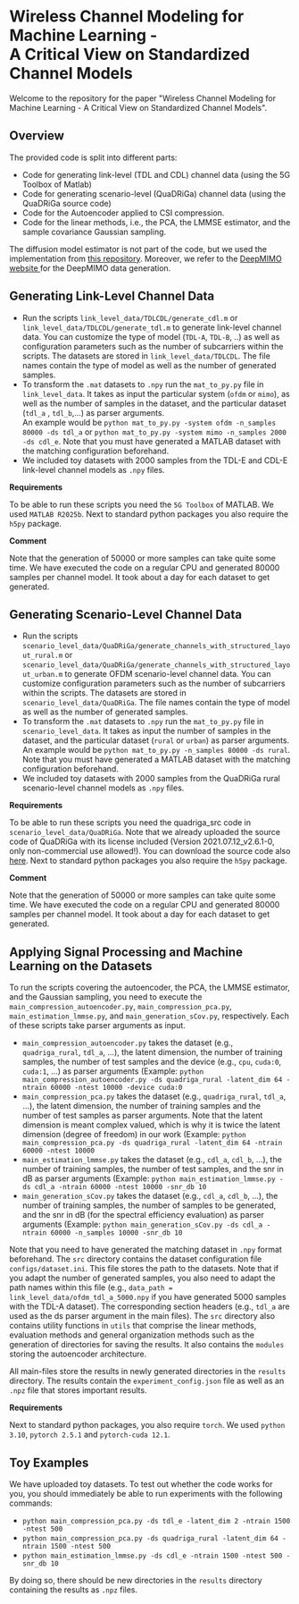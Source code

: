 # Wireless Channel Modeling for Machine Learning - <br> A Critical View on Standardized Channel Models
Welcome to the repository for the paper "Wireless Channel Modeling for Machine Learning - A Critical View on Standardized Channel Models". 

## Overview

The provided code is split into different parts:
<ul>
  <li>Code for generating link-level (TDL and CDL) channel data (using the 5G Toolbox of Matlab)</li>
  <li>Code for generating scenario-level (QuaDRiGa) channel data (using the QuaDRiGa source code)</li>
  <li>Code for the Autoencoder applied to CSI compression.</li>
  <li>Code for the linear methods, i.e., the PCA, the LMMSE estimator, and the sample covariance Gaussian sampling.</li>
</ul>
The diffusion model estimator is not part of the code, but we used the implementation from <a href="https://github.com/benediktfesl/Diffusion_channel_est">this repository</a>. Moreover, we refer to the <a href="https://www.deepmimo.net/">DeepMIMO website </a> for the DeepMIMO data generation.

## Generating Link-Level Channel Data

<ul>
  <li>Run the scripts <code>link_level_data/TDLCDL/generate_cdl.m</code> or <code>link_level_data/TDLCDL/generate_tdl.m</code> to generate link-level channel data. 
  You can customize the type of model (<code>TDL-A</code>, <code>TDL-B</code>, ..) as well as configuration parameters such as the number of subcarriers within the scripts. 
  The datasets are stored in <code>link_level_data/TDLCDL</code>.
  The file names contain the type of model as well as the number of generated samples.</li>
  <li>To transform the <code>.mat</code> datasets to <code>.npy</code> run the <code>mat_to_py.py</code> file in <code>link_level_data</code>. 
  It takes as input the particular system (<code>ofdm</code> or <code>mimo</code>), as well as the number of samples in the dataset, and the particular dataset (<code>tdl_a</code> , <code>tdl_b</code>,...) as parser arguments. 
  <br> An example would be <code>python mat_to_py.py -system ofdm -n_samples 80000 -ds tdl_a</code> or <code>python mat_to_py.py -system mimo -n_samples 2000 -ds cdl_e</code>. Note that you must have generated a MATLAB dataset with the matching configuration beforehand.</li>
  <li>We included toy datasets with 2000 samples from the TDL-E and CDL-E link-level channel models as <code>.npy</code> files.</li>
</ul>
 
 <b> Requirements </b><br>

To be able to run these scripts you need the `5G Toolbox` of MATLAB. We used `MATLAB R2025b`. Next to standard python packages you also require the `h5py` package.

 <b> Comment </b><br>

 Note that the generation of 50000 or more samples can take quite some time. We have executed the code on a regular CPU and generated 80000 samples per channel model. It took about a day for each dataset to get generated.

## Generating Scenario-Level Channel Data

<ul>
  <li>Run the scripts <code>scenario_level_data/QuaDRiGa/generate_channels_with_structured_layout_rural.m</code> or <code>scenario_level_data/QuaDRiGa/generate_channels_with_structured_layout_urban.m</code> to generate OFDM scenario-level channel data. 
  You can customize configuration parameters such as the number of subcarriers within the scripts. 
  The datasets are stored in <code>scenario_level_data/QuaDRiGa</code>.
  The file names contain the type of model as well as the number of generated samples.</li>
  <li>To transform the <code>.mat</code> datasets to <code>.npy</code> run the <code>mat_to_py.py</code> file in <code>scenario_level_data</code>. 
  It takes as input the number of samples in the dataset, and the particular dataset (<code>rural</code> or <code>urban</code>) as parser arguments. 
  <br> An example would be <code>python mat_to_py.py -n_samples 80000 -ds rural</code>. Note that you must have generated a MATLAB dataset with the matching configuration beforehand.</li>
  <li>We included toy datasets with 2000 samples from the QuaDRiGa rural scenario-level channel models as <code>.npy</code> files.</li>
</ul>
 
 <b> Requirements </b><br>

To be able to run these scripts you need the quadriga_src code in `scenario_level_data/QuaDRiGa`. Note that we already uploaded the source code of QuaDRiGa with its license included (Version 2021.07.12_v2.6.1-0, only non-commercial use allowed!). You can download the source code also <a href="https://quadriga-channel-model.de/">here</a>. Next to standard python packages you also require the `h5py` package.

 <b> Comment </b><br>

 Note that the generation of 50000 or more samples can take quite some time. We have executed the code on a regular CPU and generated 80000 samples per channel model. It took about a day for each dataset to get generated.

## Applying Signal Processing and Machine Learning on the Datasets

To run the scripts covering the autoencoder, the PCA, the LMMSE estimator, and the Gaussian sampling, you need to execute the <code>main_compression_autoencoder.py</code>, <code>main_compression_pca.py</code>, <code>main_estimation_lmmse.py</code>, and <code>main_generation_sCov.py</code>, respectively. Each of these scripts take parser arguments as input.

<ul>
  <li> <code>main_compression_autoencoder.py</code> takes the dataset (e.g., <code>quadriga_rural</code>, <code>tdl_a</code>, ...), the latent dimension, the number of training samples, the number of test samples and the device (e.g., <code>cpu</code>, <code>cuda:0</code>, <code>cuda:1</code>, ...) as parser arguments (Example: <code>python main_compression_autoencoder.py -ds quadriga_rural -latent_dim 64 -ntrain 60000 -ntest 10000 -device cuda:0</code> </li>
  <li> <code>main_compression_pca.py</code> takes the dataset (e.g., <code>quadriga_rural</code>, <code>tdl_a</code>, ...), the latent dimension, the number of training samples and the number of test samples as parser arguments. Note that the latent dimension is meant complex valued, which is why it is twice the latent dimension (degree of freedom) in our work (Example: <code>python main_compression_pca.py -ds quadriga_rural -latent_dim 64 -ntrain 60000 -ntest 10000</code> </li>
  <li> <code>main_estimation_lmmse.py</code> takes the dataset (e.g., <code>cdl_a</code>, <code>cdl_b</code>, ...), the number of training samples, the number of test samples, and the snr in dB as parser arguments (Example: <code>python main_estimation_lmmse.py -ds cdl_a -ntrain 60000 -ntest 10000 -snr_db 10</code> </li>
  <li> <code>main_generation_sCov.py</code> takes the dataset (e.g., <code>cdl_a</code>, <code>cdl_b</code>, ...), the number of training samples, the number of samples to be generated, and the snr in dB (for the spectral efficiency evaluation) as parser arguments (Example: <code>python main_generation_sCov.py -ds cdl_a -ntrain 60000 -n_samples 10000 -snr_db 10</code> </li>
</ul>

Note that you need to have generated the matching dataset in `.npy` format beforehand. The `src` directory contains the dataset configuration file `configs/dataset.ini`. This file stores the path to the datasets. Note that if you adapt the number of generated samples, you also need to adapt the path names within this file (e.g., `data_path = link_level_data/ofdm_tdl_a_5000.npy` if you have generated 5000 samples with the TDL-A dataset). The corresponding section headers (e.g., `tdl_a` are used as the ds parser argument in the main files). The `src` directory also contains utility functions in `utils` that comprise the linear methods, evaluation methods and general organization methods such as the generation of directories for saving the results. It also contains the `modules` storing the autoencoder architecture.

All main-files store the results in newly generated directories in the `results` directory. The results contain the `experiment_config.json` file as well as an `.npz` file that stores important results.

<b> Requirements </b><br>

Next to standard python packages, you also require `torch`. We used  `python 3.10`, `pytorch 2.5.1` and `pytorch-cuda 12.1`.

## Toy Examples

We have uploaded toy datasets. To test out whether the code works for you, you should immediately be able to run experiments with the following commands:

<ul>
  <li><code>python main_compression_pca.py -ds tdl_e -latent_dim 2 -ntrain 1500 -ntest 500</code></li>
  <li><code>python main_compression_pca.py -ds quadriga_rural -latent_dim 64 -ntrain 1500 -ntest 500</code></li>
  <li><code>python main_estimation_lmmse.py -ds cdl_e -ntrain 1500 -ntest 500 -snr_db 10</code></li>
</ul>

By doing so, there should be new directories in the `results` directory containing the results as `.npz` files. 


